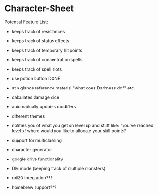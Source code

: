 # Character-Sheet

Potential Feature List:

- keeps track of resistances
- keeps track of status effects
- keeps track of temporary hit points
- keeps track of concentration spells
- keeps track of spell slots

- use potion button DONE

- at a glance reference material "what does Darkness do?" etc.

- calculates damage dice

- automatically updates modifiers

- different themes

- notifies you of what you get on level up and stuff like:
    "you've reached level x! where would you like to allocate your skill points?

- support for multiclassing

- character generator

- google drive functionality

- DM mode (keeping track of multiple monsters)

- roll20 integration???

- homebrew support???



